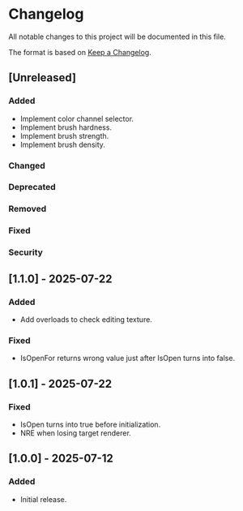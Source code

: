 # Changelog

All notable changes to this project will be documented in this file.

The format is based on [Keep a Changelog](https://keepachangelog.com/en/1.1.0/).

## [Unreleased]
### Added
- Implement color channel selector.
- Implement brush hardness.
- Implement brush strength.
- Implement brush density.

### Changed

### Deprecated

### Removed

### Fixed

### Security

## [1.1.0] - 2025-07-22
### Added
- Add overloads to check editing texture.

### Fixed
- IsOpenFor returns wrong value just after IsOpen turns into false.

## [1.0.1] - 2025-07-22
### Fixed
- IsOpen turns into true before initialization.
- NRE when losing target renderer.

## [1.0.0] - 2025-07-12
### Added
- Initial release.
